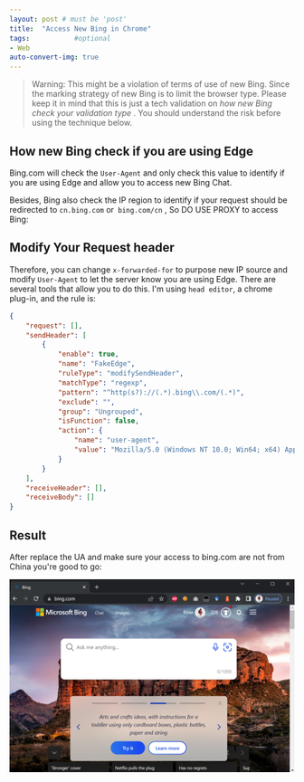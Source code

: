 ```yaml
---
layout: post # must be 'post'
title:  "Access New Bing in Chrome"
tags:           #optional
- Web
auto-convert-img: true
---
```


> Warning: This might be a violation of terms of use of new Bing. Since the marking strategy of new Bing is to limit the browser type. Please keep it in mind that this is just a tech validation on *how new Bing check your validation type* . You should understand the risk before using the technique below.

## How new Bing check if you are using Edge

Bing.com will check the `User-Agent` and only check this value to identify if you are using Edge and allow you to access new Bing Chat.

Besides, Bing also check the IP region to identify if your request should be redirected to `cn.bing.com` or` bing.com/cn` , So DO USE PROXY to access Bing:



## Modify Your Request header

Therefore, you can change `x-forwarded-for` to purpose new IP source and modify `User-Agent` to let the server know you are using Edge. There are several tools that allow you to do this. I'm using `head editor`, a chrome plug-in, and the rule is:

```json
{
	"request": [],
	"sendHeader": [
		{
			"enable": true,
			"name": "FakeEdge",
			"ruleType": "modifySendHeader",
			"matchType": "regexp",
			"pattern": "^http(s?)://(.*).bing\\.com/(.*)",
			"exclude": "",
			"group": "Ungrouped",
			"isFunction": false,
			"action": {
				"name": "user-agent",
				"value": "Mozilla/5.0 (Windows NT 10.0; Win64; x64) AppleWebKit/537.36 (KHTML, like Gecko) Chrome/110.0.0.0 Safari/537.36 Edg/110.0.1587.69"
			}
		}
	],
	"receiveHeader": [],
	"receiveBody": []
}
```

## Result

After replace the UA and make sure your access to bing.com are not from China you're good to go:

![image-20230315155344754](../img/in-post/2023-03-15-access-new-bing-in-chrome/image-20230315155344754.png)
